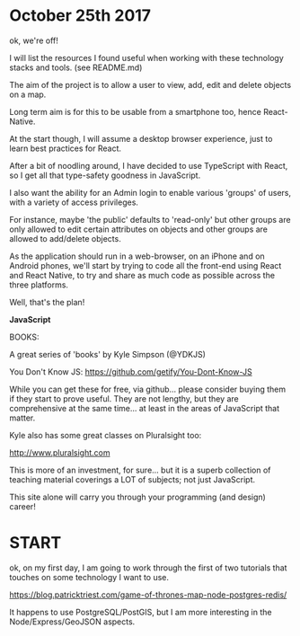 October 25th 2017
=================

ok, we're off!

I will list the resources I found useful when working with these
technology stacks and tools. (see README.md)


The aim of the project is to allow a user to view, add, edit and delete objects on a map.

Long term aim is for this to be usable from a smartphone too, hence React-Native.

At the start though, I will assume a desktop browser experience, just to learn best practices for React.

After a bit of noodling around, I have decided to use TypeScript with React, so I get all that type-safety goodness in JavaScript.

I also want the ability for an Admin login to enable various 'groups' of users, with a variety of access privileges.

For instance, maybe 'the public' defaults to 'read-only' but other groups are only allowed to edit certain attributes on objects and other groups are allowed to add/delete objects.

As the application should run in a web-browser, on an iPhone
and on Android phones, we'll start by trying to code all
the front-end using React and React Native, to try and share
as much code as possible across the three platforms.

Well, that's the plan!


**JavaScript**

BOOKS:

A great series of 'books' by Kyle Simpson (@YDKJS)

You Don't Know JS: https://github.com/getify/You-Dont-Know-JS

While you can get these for free, via github... please consider
buying them if they start to prove useful. They are not lengthy, but
they are comprehensive at the same time... at least in the areas
of JavaScript that matter.

Kyle also has some great classes on Pluralsight too:

http://www.pluralsight.com

This is more of an investment, for sure... but it is a superb collection
of teaching material coverings a LOT of subjects; not just JavaScript.

This site alone will carry you through your programming (and design)
career!


START
=====

ok, on my first day, I am going to work through the first of two tutorials that touches on some technology I want to use.

https://blog.patricktriest.com/game-of-thrones-map-node-postgres-redis/

It happens to use PostgreSQL/PostGIS, but I am more interesting in the Node/Express/GeoJSON aspects.


